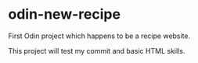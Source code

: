 # odin-new-recipe
First Odin project which happens to be a recipe website.

This project will test my commit and basic HTML skills.